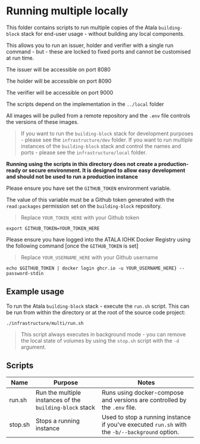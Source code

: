 # Running multiple locally

This folder contains scripts to run multiple copies of the Atala `building-block` stack for end-user usage - without building any local components.

This allows you to run an issuer, holder and verifier with a single run command - but - these are locked to fixed ports and cannot be customised at run time.

The issuer will be accessible on port 8080

The holder will be accessible on port 8090

The verifier will be accessible on port 9000

The scripts depend on the implementation in the `../local` folder

All images will be pulled from a remote repository and the `.env` file controls the versions of these images.

> If you want to run the `building-block` stack for development purposes - please see the `infrastructure/dev` folder. 
> If you want to run multiple instances of the `building-block` stack and control the names and ports - please see the `infrastructure/local` folder.

**Running using the scripts in this directory does not create a production-ready or secure environment. It is designed to allow easy development and should not be used to run a production instance**
 
Please ensure you have set the `GITHUB_TOKEN` environment variable. 

The value of this variable must be a Github token generated with the  `read:packages` permission set on the `building-block` repository.

> Replace `YOUR_TOKEN_HERE` with your Github token

```
export GITHUB_TOKEN=YOUR_TOKEN_HERE
```

Please ensure you have logged into the ATALA IOHK Docker Registry using the following command [once the `GITHUB_TOKEN` is set]

> Replace `YOUR_USERNAME_HERE` with your Github username

```
echo $GITHUB_TOKEN | docker login ghcr.io -u YOUR_USERNAME_HERE} --password-stdin
```

## Example usage

To run the Atala `building-block` stack - execute the `run.sh` script. This can be run from within the directory or at the root of the source code project:

`./infrastructure/multi/run.sh` 

> This script always executes in background mode - you can remove the local state of volumes by using the `stop.sh` script with the `-d` argument.

## Scripts

| Name    | Purpose                                                  | Notes                                                                                          |
| ------- | -------------------------------------------------------- | ---------------------------------------------------------------------------------------------- |
| run.sh  | Run the multiple instances of the `building-block` stack | Runs using docker-compose and versions are controlled by the `.env` file.                        |
| stop.sh | Stops a running instance                                 | Used to stop a running instance if you've executed `run.sh` with the `-b/--background` option. |
